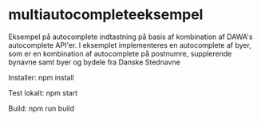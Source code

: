 # multiautocompleteeksempel
Eksempel på autocomplete indtastning på basis af kombination af DAWA's autocomplete API'er.
I eksemplet implementeres en autocomplete af byer, som er en kombination af autocomplete på postnumre, supplerende bynavne samt byer og bydele fra Danske Stednavne

Installer: npm install

Test lokalt: npm start

Build: npm run build